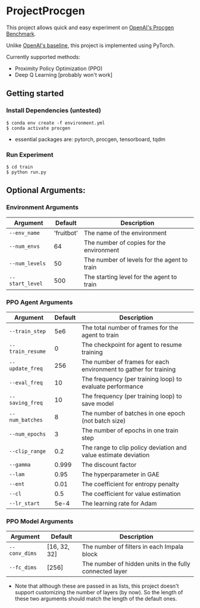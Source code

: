 # ProjectProcgen

This project allows quick and easy experiment on [OpenAI's Procgen Benchmark](https://github.com/openai/procgen).

Unlike [OpenAI's baseline](https://github.com/openai/baselines), this project is implemented using PyTorch.

Currently supported methods:
- Proximity Policy Optimization (PPO)
- Deep Q Learning [probably won't work]

## Getting started
### Install Dependencies (untested)
```shell
$ conda env create -f environment.yml
$ conda activate procgen
```
- essential packages are: pytorch, procgen, tensorboard, tqdm
### Run Experiment
```shell
$ cd train
$ python run.py
```
## Optional Arguments:
### Environment Arguments
| Argument | Default | Description |
| -- | --- | --- |
| `--env_name` | 'fruitbot' | The name of the environment |
| `--num_envs` | 64 | The number of copies for the environment |
| `--num_levels` | 50 | The number of levels for the agent to train |
| `--start_level` | 500 | The starting level for the agent to train |

### PPO Agent Arguments
| Argument | Default | Description |
| -- | --- | --- |
| `--train_step` | 5e6 | The total number of frames for the agent to train |
| `--train_resume` | 0 | The checkpoint for agent to resume training |
| `--update_freq` | 256 | The number of frames for each environment to gather for training |
| `--eval_freq` | 10 | The frequency (per training loop) to evaluate performance |
| `--saving_freq` | 10 | The frequency (per training loop) to save model |
| `--num_batches` | 8 | The number of batches in one epoch (not batch size) |
| `--num_epochs` | 3 | The number of epochs in one train step |
| `--clip_range` | 0.2 | The range to clip policy deviation and value estimate deviation |
| `--gamma` | 0.999 | The discount factor |
| `--lam` | 0.95 | The hyperparameter in GAE |
| `--ent` | 0.01 | The coefficient for entropy penalty |
| `--cl` | 0.5 | The coefficient for value estimation |
| `--lr_start` | 5e-4 | The learning rate for Adam |

### PPO Model Arguments
| Argument | Default | Description |
| -- | --- | --- |
| `--conv_dims` | [16, 32, 32] | The number of filters in each Impala block |
| `--fc_dims` | [256] | The number of hidden units in the fully connected layer
- Note that although these are passed in as lists, this project doesn't support customizing the number of layers (by now). So the length of these two arguments should match the length of the default ones.